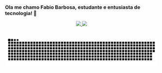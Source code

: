 ### Ola me chamo Fabio Barbosa, estudante e entusiasta de tecnologia! 👋

<div align="center">
  <a href="https://github.com/fabiobtf">
  <img height="180em" src="https://github-readme-stats.vercel.app/api?username=fabiobtf&show_icons=true&theme=dark&include_all_commits=true&count_private=true"/>
  <img height="180em" src="https://github-readme-stats.vercel.app/api/top-langs/?username=fabiobtf&layout=compact&langs_count=7&theme=dark"/>
</div>

##

![Snake animation](https://github.com/fabiobtf/fabiobtf/blob/output/github-contribution-grid-snake.svg)
